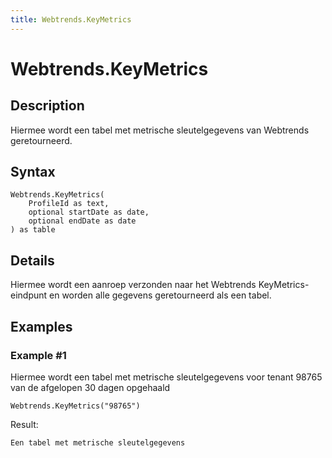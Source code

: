 ```yaml
---
title: Webtrends.KeyMetrics
---
```


# Webtrends.KeyMetrics


## Description

Hiermee wordt een tabel met metrische sleutelgegevens van Webtrends geretourneerd.


## Syntax

```powerquery
Webtrends.KeyMetrics(
    ProfileId as text,
    optional startDate as date,
    optional endDate as date
) as table
```


## Details

Hiermee wordt een aanroep verzonden naar het Webtrends KeyMetrics-eindpunt en worden alle gegevens geretourneerd als een tabel.


## Examples

### Example #1 
Hiermee wordt een tabel met metrische sleutelgegevens voor tenant 98765 van de afgelopen 30 dagen opgehaald
```powerquery
Webtrends.KeyMetrics("98765")
```

Result: 
```powerquery
Een tabel met metrische sleutelgegevens
```



